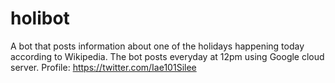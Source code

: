 # holibot
A bot that posts information about one of the holidays happening today according to Wikipedia. The bot posts everyday at 12pm using Google cloud server. Profile: https://twitter.com/Iae101Silee
